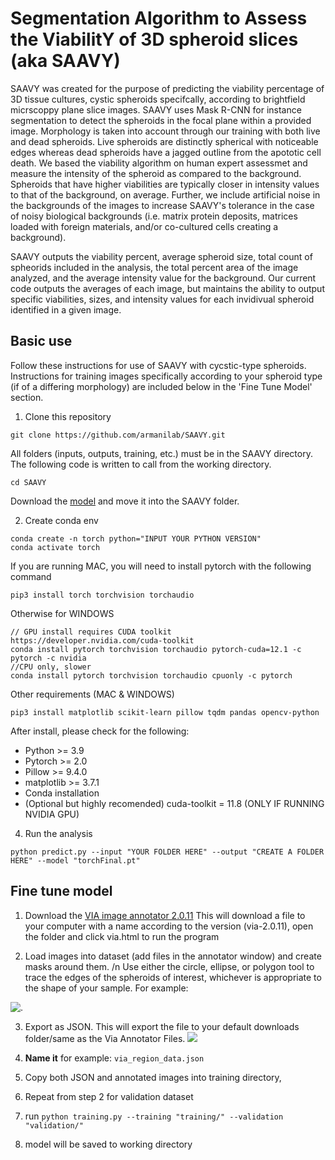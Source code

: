 # Segmentation Algorithm to Assess the ViabilitY of 3D spheroid slices (aka SAAVY)

SAAVY was created for the purpose of predicting the viability percentage of 3D tissue cultures, cystic spheroids specifcally, according to brightfield micrscoppy plane slice images. SAAVY uses Mask R-CNN for instance segmentation to detect the spheroids in the focal plane within a provided image. Morphology is taken into account through our training with both live and dead spheroids. Live spheroids are distinctly spherical with noticeable edges whereas dead spheroids have a jagged outline from the apototic cell death. We based the viability algorithm on human expert assessmet and measure the intensity of the spheroid as compared to the background. Spheroids that have higher viabilities are typically closer in intensity values to that of the background, on average. Further, we include artificial noise in the backgrounds of the images to increase SAAVY's tolerance in the case of noisy biological backgrounds (i.e. matrix protein deposits, matrices loaded with foreign materials, and/or co-cultured cells creating a background).

SAAVY outputs the viability percent, average spheroid size, total count of spheorids included in the analysis, the total percent area of the image analyzed, and the average intensity value for the background. Our current code outputs the averages of each image, but maintains the ability to output specific viabilities, sizes, and intensity values for each invidivual spheroid identified in a given image.  


## Basic use
Follow these instructions for use of SAAVY with cycstic-type spheroids. Instructions for training images specifically according to your spheroid type (if of a differing morphology) are included below in the 'Fine Tune Model' section.

1. Clone this repository
```
git clone https://github.com/armanilab/SAAVY.git
```

All folders (inputs, outputs, training, etc.) must be in the SAAVY directory. The following code is written to call from the working directory.
```
cd SAAVY
```

Download the [model](https://drive.google.com/file/d/1NHOs9vxCup87TkMIZ8YFBuY9j8nx1NmH/view?usp=share_link) and move it into the SAAVY folder.

2. Create conda env 
```
conda create -n torch python="INPUT YOUR PYTHON VERSION"
conda activate torch
```

If you are running MAC, you will need to install pytorch with the following command
```
pip3 install torch torchvision torchaudio
```

Otherwise for WINDOWS
```
// GPU install requires CUDA toolkit https://developer.nvidia.com/cuda-toolkit
conda install pytorch torchvision torchaudio pytorch-cuda=12.1 -c pytorch -c nvidia
//CPU only, slower
conda install pytorch torchvision torchaudio cpuonly -c pytorch
```

Other requirements (MAC & WINDOWS)
```
pip3 install matplotlib scikit-learn pillow tqdm pandas opencv-python
```

After install, please check for the following:

* Python >= 3.9
* Pytorch >= 2.0
* Pillow >= 9.4.0
* matplotlib >= 3.7.1
* Conda installation
* (Optional but highly recomended) cuda-toolkit = 11.8 (ONLY IF RUNNING NVIDIA GPU)


4. Run the analysis 
```
python predict.py --input "YOUR FOLDER HERE" --output "CREATE A FOLDER HERE" --model "torchFinal.pt"
```

## Fine tune model
1. Download the [VIA image annotator 2.0.11](https://www.robots.ox.ac.uk/~vgg/software/via/)
   This will download a file to your computer with a name according to the version (via-2.0.11), open the folder and click via.html to run the program
   
2. Load images into dataset (add files in the annotator window) and create masks around them. /n
   Use either the circle, ellipse, or polygon tool to trace the edges of the spheroids of interest, whichever is appropriate to the shape of your sample.
   For example:

![.](https://images.duckarmada.com/5Qw1y2DW2t4s/direct.png)

3. Export as JSON. This will export the file to your default downloads folder/same as the Via Annotator Files.
![](https://images.duckarmada.com/Rmr7SCBEhTOX/direct.png)

4. **Name it** for example: `via_region_data.json`

5. Copy both JSON and annotated images into training directory, 

6. Repeat from step 2 for validation dataset

7. run `python training.py --training "training/" --validation "validation/"`

8. model will be saved to working directory


